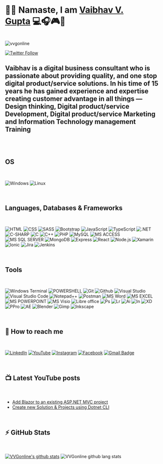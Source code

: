 # 🙏🏼 Namaste, I am [Vaibhav V. Gupta](https://vvgonline.github.io/vvgonlineWEB/)&nbsp;💻🎧🎮🎹

</br>

<!-- ![Version](https://img.shields.io/github/commits-since/vvgonline/vvgonline/v1.0.0.svg) -->
<img src="https://komarev.com/ghpvc/?username=vvgonline&label=Profile%20views&color=0e75b6&style=flat" alt="vvgonline" />

<!-- [![Website](https://img.shields.io/website?label=vvgonline&style=for-the-badge&url=https%3A%2F%2Fvvgonline.net)][website] -->

[![Twitter Follow](https://img.shields.io/twitter/follow/vvgonlinedotnet?color=1DA1F2&logo=twitter&style=for-the-badge)](https://twitter.com/intent/follow?original_referer=https%3A%2F%2Fgithub.com%2Fvvgonlinedotentr&screen_name=VVGonlinedotnet)

## Vaibhav is a digital business consultant who is passionate about providing quality, and one stop digital product/service solutions. In his time of 15 years he has gained experience and expertise creating customer advantage in all things — Design thinking, Digital product/service Development, Digital product/service Marketing and Information Technology management Training

</br>

<!-- ![VVGonline](/public/coverWithSafeAreas.png) -->

<!--
- I Design graphics & UI/UX 💻

- I Code using C#, Php, C++ & Js 💻

- I Market products & services online 🛒

- I Train beginners & professionals 👨🏼‍🎓, help them land a job 

- I Play games 🎮 & piano 🎹🎧

- 🌱 I’m currently learning [Blazor](https://blazor.net/) 🔥
-->

</br>

## OS

</br>

![Windows](https://img.shields.io/badge/Windows-0078D6?style=for-the-badge&logo=windows&logoColor=white)
![Linux](https://img.shields.io/badge/Linux-FCC624?style=for-the-badge&logo=linux&logoColor=black)

</br>

## Languages, Databases &amp; Frameworks

</br>

![HTML](https://img.shields.io/badge/HTML5-E34F26?style=for-the-badge&logo=html5&logoColor=white)
![CSS](https://img.shields.io/badge/-css3-1572B6?&style=for-the-badge&logo=css3&logoColor=white)
![SASS](https://img.shields.io/badge/Sass-CC6699?style=for-the-badge&logo=sass&logoColor=white)
![Bootstrap](https://img.shields.io/badge/Bootstrap-563D7C?style=for-the-badge&logo=bootstrap&logoColor=white)
![JavaScript](https://img.shields.io/badge/-javascript-F7DF1E?&style=for-the-badge&logo=javascript&logoColor=black)
![TypeScript](https://img.shields.io/badge/TypeScript-007ACC?style=for-the-badge&logo=typescript&logoColor=white)
![.NET](https://img.shields.io/badge/.NET-5C2D91?style=for-the-badge&logo=.net&logoColor=white)
![C-SHARP](https://img.shields.io/badge/C%23-239120?style=for-the-badge&logo=c-sharp&logoColor=white)
![C](https://img.shields.io/badge/C-00599C?style=for-the-badge&logo=c&logoColor=white)
![C++](https://img.shields.io/badge/C%2B%2B-00599C?style=for-the-badge&logo=c%2B%2B&logoColor=white)
![PHP](https://img.shields.io/badge/PHP-777BB4?style=for-the-badge&logo=php&logoColor=white)
![MySQL](https://img.shields.io/badge/MySQL-00000F?style=for-the-badge&logo=mysql&logoColor=white)
![MS ACCESS](https://img.shields.io/badge/Microsoft_Access-A4373A?style=for-the-badge&logo=microsoft-access&logoColor=white)
![MS SQL SERVER](https://img.shields.io/badge/Microsoft_SQL_Server-CC2927?style=for-the-badge&logo=microsoft-sql-server&logoColor=white)
![MongoDB](https://img.shields.io/badge/MongoDB-4EA94B?style=for-the-badge&logo=mongodb&logoColor=white)
![Express](https://img.shields.io/badge/Express.js-white?style=for-the-badge&logo=express&logoColor=black)
![React](https://img.shields.io/badge/React-20232A?style=for-the-badge&logo=react&logoColor=61DAFB)
![Node.js](https://img.shields.io/badge/Node.js-43853D?style=for-the-badge&logo=node.js&logoColor=white)
![Xamarin](https://img.shields.io/badge/Xamarin-3498DB?style=for-the-badge&logo=xamarin&logoColor=white)
![Ionic](https://img.shields.io/badge/Ionic-3880FF?style=for-the-badge&logo=ionic&logoColor=white)
![Jira](https://img.shields.io/badge/Jira-0052CC?style=for-the-badge&logo=Jira&logoColor=white)
![Jenkins](https://img.shields.io/badge/Jenkins-D24939?style=for-the-badge&logo=Jenkins&logoColor=white)

</br>

## Tools

</br>

![Windows Terminal](https://img.shields.io/badge/windows%20terminal-4D4D4D?style=for-the-badge&logo=windows%20terminal&logoColor=white)
![POWERSHELL](https://img.shields.io/badge/Powershell-2CA5E0?style=for-the-badge&logo=powershell&logoColor=white)
![Git](https://img.shields.io/badge/-git-F1502F?style=for-the-badge&logo=git&logoColor=white)
![Github](https://img.shields.io/badge/-github-161B22?style=for-the-badge&logo=github&logoColor=white)
![Visual Studio](https://img.shields.io/badge/Visual_Studio-5C2D91?style=for-the-badge&logo=visual%20studio&logoColor=white)
![Visual Studio Code](https://img.shields.io/badge/Visual_Studio_Code-0078D4?style=for-the-badge&logo=visual%20studio%20code&logoColor=white)
![Notepad++](https://img.shields.io/badge/Notepad++-90E59A.svg?style=for-the-badge&logo=notepad%2B%2B&logoColor=black)
![Postman](https://img.shields.io/badge/Postman-E95420?style=for-the-badge&logo=Postman&logoColor=white)
![MS Word](https://img.shields.io/badge/Microsoft_Word-2B579A?style=for-the-badge&logo=microsoft-word&logoColor=white)
![MS EXCEL](https://img.shields.io/badge/Microsoft_Excel-217346?style=for-the-badge&logo=microsoft-excel&logoColor=white)
![MS POWERPOINT](https://img.shields.io/badge/Microsoft_PowerPoint-B7472A?style=for-the-badge&logo=microsoft-powerpoint&logoColor=white)
![MS Visio](https://img.shields.io/badge/Microsoft_Visio-3955A3?style=for-the-badge&logo=microsoft-visio&logoColor=white)
![Libre office](https://img.shields.io/badge/LibreOffice-18A303?style=for-the-badge&logo=LibreOffice&logoColor=white)
![Ps](https://img.shields.io/badge/Adobe%20Photoshop-31A8FF?style=for-the-badge&logo=Adobe%20Photoshop&logoColor=black)
![Lr](https://img.shields.io/badge/Adobe%20Lightroom-31A8FF?style=for-the-badge&logo=Adobe%20Lightroom&logoColor=white)
![Ai](https://img.shields.io/badge/Adobe%20Illustrator-FF9A00?style=for-the-badge&logo=adobe%20illustrator&logoColor=white)
![In](https://img.shields.io/badge/Adobe%20InDesign-FF3366?style=for-the-badge&logo=Adobe%20InDesign&logoColor=white)
![XD](https://img.shields.io/badge/Adobe%20XD-470137?style=for-the-badge&logo=Adobe%20XD&logoColor=#FF61F6)
![PPro](https://img.shields.io/badge/Adobe%20Premiere%20Pro-9999FF?style=for-the-badge&logo=Adobe%20Premiere%20Pro&logoColor=white)
![AE](https://img.shields.io/badge/Adobe%20after%20affects-CF96FD?style=for-the-badge&logo=Adobe%20after%20effects&logoColor=393665)
![Blender](https://img.shields.io/badge/blender-%23F5792A.svg?style=for-the-badge&logo=blender&logoColor=white)
![Gimp](https://img.shields.io/badge/gimp-5C5543?style=for-the-badge&logo=gimp&logoColor=white)
![Inkscape](https://img.shields.io/badge/Inkscape-000000?style=for-the-badge&logo=Inkscape&logoColor=white)

<!-- ![VS Code](https://img.shields.io/badge/-VSCode-007ACC?&style=for-the-badge&logo=visual-studio-code&logoColor=white) -->
<!-- ![Git](https://img.shields.io/badge/-Git-777777?&style=for-the-badge&logo=git&logoColor=white)
![Python](https://img.shields.io/badge/Python-3776AB?style=for-the-badge&logo=python&logoColor=white) -->
<!-- ![Java](https://img.shields.io/badge/Java-ED8B00?style=for-the-badge&logo=java&logoColor=white) -->
<!-- ![jQuery](https://img.shields.io/badge/jQuery-0769AD?style=for-the-badge&logo=jquery&logoColor=white) -->
<!-- ![Ubuntu](https://img.shields.io/badge/Ubuntu-E95420?style=for-the-badge&logo=ubuntu&logoColor=white) -->

</br>

## 📮 How to reach me

</br>

<!-- SOCIAL LINKS : STARTS -->
[![LinkedIn](https://img.shields.io/badge/LinkedIn-0077B5?style=for-the-badge&logo=linkedin&logoColor=white)](https://in.linkedin.com/in/vvgonline-dot-net)
[![YouTube](https://img.shields.io/badge/youtube-0077B5?style=for-the-badge&logo=youtube&logoColor=white)](https://www.youtube.com/channel/UCsFTSQ6exutOIpP-wHl8qQQ)
[![Instagram](https://img.shields.io/badge/Instagram-E4405F?style=for-the-badge&logo=instagram&logoColor=white)](https://www.instagram.com/vvgonline/)
[![Facebook](https://img.shields.io/badge/Facebook-1877F2?style=for-the-badge&logo=facebook&logoColor=white)](https://facebook.com/vvgonline)
[![Gmail Badge](https://img.shields.io/badge/-GMAIL-c14438?style=for-the-badge&logo=Gmail&logoColor=white&link=mailto:vvgonline.net@gmail.com)](mailto:vvgonline.net@gmail.com)
<!-- SOCIAL LINKS : ENDS -->

</br>

## 📺 Latest YouTube posts

</br>

<!-- YOUTUBE:START -->
- [Add Blazor to an existing ASP.NET MVC project](https://www.youtube.com/watch?v=luR_-CLlDU4)
- [Create new Solution &amp; Projects using Dotnet CLI](https://www.youtube.com/watch?v=89TPsF12BnY)
<!-- YOUTUBE:END -->

<!-- STACKOVERFLOW:START -->
<!-- ### 📥 Latest StackOverflow feed
<!-- STACKOVERFLOW:END -->

</br>

## ⚡ GitHub Stats

</br>

[![VVGonline's github stats](https://github-readme-stats.vercel.app/api?username=vvgonline&show_icons=true&theme=synthwave)](https://github.com/vvgonline)
![VVGonline github lang stats](https://github-readme-stats.vercel.app/api/top-langs/?username=vvgonline&theme=blue-green)

<!--
Hi there 👋
**vvgonline/vvgonline** is a ✨ _special_ ✨ repository because its `README.md` (this file) appears on your GitHub profile.

Here are some ideas to get you started:

- 🔭 I’m currently working on ...
- 🌱 I’m currently learning ...
- 👯 I’m looking to collaborate on ...
- 🤔 I’m looking for help with ...
- 💬 Ask me about ...
- 📫 How to reach me: ...
- 😄 Pronouns: ...
- ⚡ Fun fact: ...
-->

<!-- define links -->
<!-- [website]: https://vvgonline.github.io/vvgonlineWEB/
[youtube]: https://www.youtube.com/channel/UCsFTSQ6exutOIpP-wHl8qQQ
[instagram]: https://www.instagram.com/vvgonline/
[facebook]: https://facebook.com/vvgonline
[linkedin]: https://in.linkedin.com/in/vvgonline-dot-net -->
